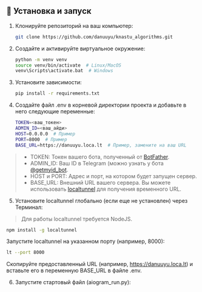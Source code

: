## 🚀 Установка и запуск

1. Клонируйте репозиторий на ваш компьютер:
   ```bash
   git clone https://github.com/danuuyu/knastu_algorithms.git

2. Создайте и активируйте виртуальное окружение:
    ```bash
    python -m venv venv
    source venv/bin/activate  # Linux/MacOS
    venv\Scripts\activate.bat  # Windows

3. Установите зависимости:
   ```bash
   pip install -r requirements.txt

4. Создайте файл .env в корневой директории проекта и добавьте в него следующие переменные:
   ```bash
   TOKEN=<ваш_токен>
   ADMIN_ID=<ваш_айди>
   HOST=0.0.0.0  # Пример
   PORT=8000  # Пример
   BASE_URL=https://danuuyu.loca.lt  # Пример, замените на ваш URL

>  - TOKEN: Токен вашего бота, полученный от [BotFather](t.me/BotFather "Тык").
>  - ADMIN_ID: Ваш ID в Telegram (можно узнать у бота [@getmyid_bot](t.me/getmyid_bot "Тык").
>  - HOST и PORT: Адрес и порт, на котором будет запущен сервер.
>  - BASE_URL: Внешний URL вашего сервера. Вы можете использовать [localtunnel](https://localtunnel.github.io/www/ "Тык") для получения временного URL.

5. Установите localtunnel глобально (если еще не установлен) через Терминал:
> Для работы localtunnel требуется NodeJS.
   ```bash
   npm install -g localtunnel
   ```
   Запустите localtunnel на указанном порту (например, 8000):
   ```bash
   lt --port 8000
   ```
   Скопируйте предоставленный URL (например, https://danuuyu.loca.lt) и вставьте его в переменную BASE_URL в файле .env.

6. Запустите стартовый файл (aiogram_run.py):
